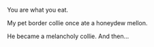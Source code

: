 You are what you eat.

My pet border collie once ate a honeydew mellon.

He became a melancholy collie. And then...
